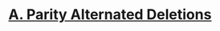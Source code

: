 # [A. Parity Alternated Deletions](https://codeforces.com/group/dnrswkaLnn/contest/402286/problem/A)
